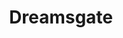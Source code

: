---
  title: Dreamsgate
  description: Dreamsgate is a fullstack application built with Laravel and Vue.js, offering a smooth and efficient user experience. It's designed for scalability and adaptability across different use cases.
  release: 2023,
  tags: ["laravel", "vue", "fullstack"]
  job: fullstack
  type: project
---